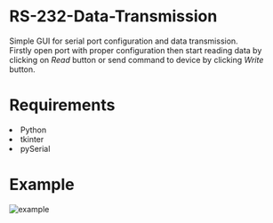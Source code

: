 # RS-232-Data-Transmission
Simple GUI for serial port configuration and data transmission. <br>
Firstly open port with proper configuration then start reading data by clicking on <i>Read</i> button or
send command to device by clicking <i>Write</i> button.
# Requirements
<li> Python </li>
<li> tkinter </li>
<li> pySerial </li>

# Example
![example](https://user-images.githubusercontent.com/50464859/72652471-3d4c4c00-3987-11ea-8b88-0b654f074b32.png)
